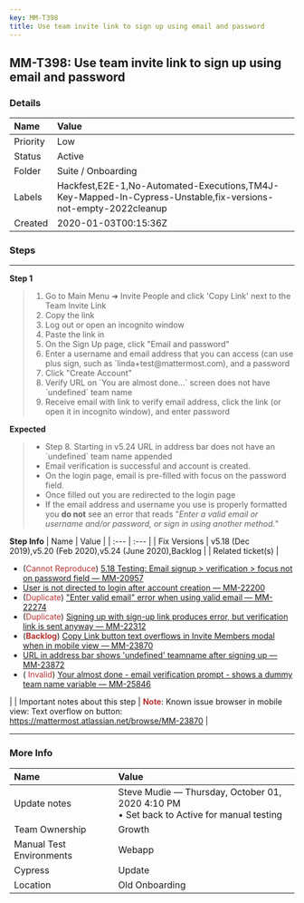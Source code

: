 ```yaml
---
key: MM-T398
title: Use team invite link to sign up using email and password
---
```


## MM-T398: Use team invite link to sign up using email and password

### Details

| Name     | Value                                                                                                         |
| :------- | :------------------------------------------------------------------------------------------------------------ |
| Priority | Low                                                                                                           |
| Status   | Active                                                                                                        |
| Folder   | Suite / Onboarding                                                                                            |
| Labels   | Hackfest,E2E-1,No-Automated-Executions,TM4J-Key-Mapped-In-Cypress-Unstable,fix-versions-not-empty-2022cleanup |
| Created  | 2020-01-03T00:15:36Z                                                                                          |

### Steps

<hr/>

**Step 1**

> <article><ol><li>Go to Main Menu ➜ Invite People and click 'Copy Link' next to the Team Invite Link</li><li>Copy the link</li><li>Log out or open an incognito window</li><li>Paste the link in</li><li>On the Sign Up page, click "Email and password"</li><li>Enter a username and email address that you can access (can use plus sign, such as `linda+test@mattermost.com), and a password</li><li>Click "Create Account"</li><li>Verify URL on `You are almost done...` screen does not have `undefined` team name</li><li>Receive email with link to verify email address, click the link (or open it in incognito window), and enter password</li></ol></article>

**Expected**

> <article><ul><li>Step 8. Starting in v5.24 URL in address bar does not have an `undefined` team name appended</li><li>Email verification is successful and account is created.</li><li>On the login page, email is pre-filled with focus on the password field.</li><li>Once filled out you are redirected to the login page</li><li>If the email address and username you use is properly formatted you <strong>do not</strong> see an error that reads "<em>Enter a valid email or username and/or password, or sign in using another method.</em>" </li></ul></article>

**Step Info**
| Name | Value |
| :--- | :--- |
| Fix Versions | v5.18 (Dec 2019),v5.20 (Feb 2020),v5.24 (June 2020),Backlog |
| Related ticket(s) | <ul><li>(<span style="color:rgb(184, 49, 47)">Cannot Reproduce</span>) <a href="https://mattermost.atlassian.net/browse/MM-20957">5.18 Testing: Email signup &gt; verification &gt; focus not on password field — MM-20957</a></li><li><a href="https://mattermost.atlassian.net/browse/MM-22200">User is not directed to login after account creation — MM-22200</a></li><li>(<span style="color:rgb(184, 49, 47)">Duplicate</span>) <a href="https://mattermost.atlassian.net/browse/MM-22274">"Enter valid email" error when using valid email — MM-22274</a></li><li>(<span style="color:rgb(184, 49, 47)">Duplicate</span>) <a href="https://mattermost.atlassian.net/browse/MM-22312">Signing up with sign-up link produces error, but verification link is sent anyway — MM-22312</a></li><li>(<strong><span style="color:rgb(184, 49, 47)">Backlog</span></strong>) <a href="https://mattermost.atlassian.net/browse/MM-23870">Copy Link button text overflows in Invite Members modal when in mobile view — MM-23870</a></li><li><a href="https://mattermost.atlassian.net/browse/MM-23872">URL in address bar shows 'undefined' teamname after signing up — MM-23872</a></li><li>( <span style="color:rgb(184, 49, 47)">Invalid</span>) <a href="https://mattermost.atlassian.net/browse/MM-25846">Your almost done - email verification prompt - shows a dummy team name variable — MM-25846</a></li></ul> |
| Important notes about this step | <strong><span style="color:rgb(184, 49, 47)">Note</span></strong>: Known issue browser in mobile view: Text overflow on button: <a href="https://mattermost.atlassian.net/browse/MM-23870">https://mattermost.atlassian.net/browse/MM-23870</a> |

<hr/>

### More Info

| Name                     | Value                                                                                       |
| :----------------------- | :------------------------------------------------------------------------------------------ |
| Update notes             | Steve Mudie — Thursday, October 01, 2020 4:10 PM<br>• Set back to Active for manual testing |
| Team Ownership           | Growth                                                                                      |
| Manual Test Environments | Webapp                                                                                      |
| Cypress                  | Update                                                                                      |
| Location                 | Old Onboarding                                                                              |
